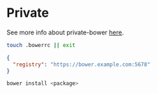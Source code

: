 # Private

See more info about private-bower [here](https://www.npmjs.com/package/private-bower).

```sh
touch .bowerrc || exit
```

```json
{
  "registry": "https://bower.example.com:5678"
}
```

```sh
bower install <package>
```
